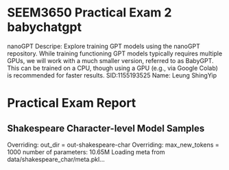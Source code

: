 # SEEM3650 Practical Exam 2 babychatgpt 
nanoGPT
Descripe: Explore training GPT models using the nanoGPT repository. While
training functioning GPT models typically requires multiple GPUs, we will work with a much smaller
version, referred to as BabyGPT. This can be trained on a CPU, though using a GPU (e.g., via Google
Colab) is recommended for faster results.
SID:1155193525
Name: Leung ShingYip

# Practical Exam Report

## Shakespeare Character-level Model Samples
Overriding: out_dir = out-shakespeare-char
Overriding: max_new_tokens = 1000
number of parameters: 10.65M
Loading meta from data/shakespeare_char/meta.pkl...
